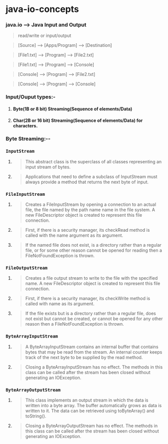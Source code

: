 # java-io-concepts

### java.io --> Java Input and Output

> read/write or input/output


> [Source] 	-->	[Apps/Program] 	--> [Destination]

> [File1.txt] --> 	[Program] 		--> [File2.txt]


> [File1.txt] --> 	[Program] 		--> [Console]


> [Console] 	--> 	[Program] 		--> [File2.txt]


> [Console] 	--> 	[Program] 		--> [Console]


### Input/Ouput types:-
1. #### Byte(1B or 8 bit) Streaming(Sequence of elements/Data)
2. #### Char(2B or 16 bit) Streaming(Sequence of elements/Data) for characters.

### Byte Streaming:--
### ```InputStream```
1. > This abstract class is the superclass of all classes representing an input stream of bytes. 
2. > Applications that need to define a subclass of InputStream must always provide a method that returns the next byte of input.

### ```FileInputStream```
1. > Creates a FileInputStream by opening a connection to an actual file, the file named by the path name name in the file system. A new FileDescriptor object is created to represent this file connection. 
2. > First, if there is a security manager, its checkRead method is called with the name argument as its argument. 
3. > If the named file does not exist, is a directory rather than a regular file, or for some other reason cannot be opened for reading then a FileNotFoundException is thrown.

### ```FileOutputStream```
1. > Creates a file output stream to write to the file with the specified name. A new FileDescriptor object is created to represent this file connection. 
2. > First, if there is a security manager, its checkWrite method is called with name as its argument. 
3. > If the file exists but is a directory rather than a regular file, does not exist but cannot be created, or cannot be opened for any other reason then a FileNotFoundException is thrown.

### ```ByteArrayInputStream```
1. > A ByteArrayInputStream contains an internal buffer that contains bytes that may be read from the stream. An internal counter keeps track of the next byte to be supplied by the read method.
2. > Closing a ByteArrayInputStream has no effect. The methods in this class can be called after the stream has been closed without generating an IOException.

### ```ByteArrayOutputStream```
1. > This class implements an output stream in which the data is written into a byte array. The buffer automatically grows as data is written to it. The data can be retrieved using toByteArray() and toString(). 
2. > Closing a ByteArrayOutputStream has no effect. The methods in this class can be called after the stream has been closed without generating an IOException.